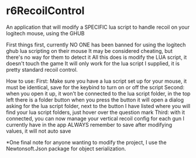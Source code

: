 # r6RecoilControl
An application that will modify a SPECIFIC lua script to handle recoil on your logitech mouse, using the GHUB


First things first, currently NO ONE has been banned for using the logitech ghub lua scripting on their mouse
It may be considered cheating, but there's no way for them to detect it
All this does is modify the LUA script, it doesn't touch the game
It will only work for the lua script I supplied, it is pretty standard recoil control.

How to use:
  First:
    Make sure you have a lua script set up for your mouse, it must be identical, save for the keybind to turn on or off the script
  Second:
    when you open it up, it won't be connected to the lua script folder, in the top left there is a folder button
    when you press the button it will open a dialog asking for the lua script folder, next to the button I have
    listed where you will find your lua script folders, just hover over the question mark
  Third:
    with it connected, you can now manage your vertical recoil config for each gun I currently have in the app
    ALWAYS remember to save after modifying values, it will not auto save


*One final note for anyone wanting to modify the project, I use the Newtonsoft.Json package for object serialization.
